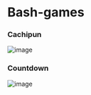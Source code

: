# Bash-games

### Cachipun
![image](https://github.com/GabrielMedink/Bash-games/assets/93561081/21f97a5f-bed3-4ec2-a800-a7c65268647a)

### Countdown
![image](https://github.com/GabrielMedink/Bash-games/assets/93561081/d755662c-1af9-4475-b68e-ea13384be299)
